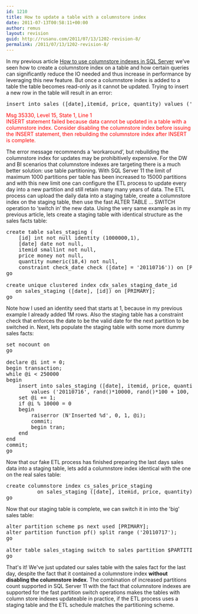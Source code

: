 ```yaml
---
id: 1210
title: How to update a table with a columnstore index
date: 2011-07-13T00:58:11+00:00
author: remus
layout: revision
guid: http://rusanu.com/2011/07/13/1202-revision-8/
permalink: /2011/07/13/1202-revision-8/
---
```

In my previous article [How to use columnstore indexes in SQL Server](http://rusanu.com/2011/07/13/how-to-use-columnstore-indexes-in-sql-server/) we&#8217;ve seen how to create a columnstore index on a table and how certain queries can significantly reduce the IO needed and thus increase in performance by leveraging this new feature. But once a columnstore index is added to a table the table becomes read-only as it cannot be updated. Trying to insert a new row in the table will result in an error:

<pre>insert into sales ([date],itemid, price, quantity) values ('20110713', 1,1.0,1);
</pre>

<span style="color:red">Msg 35330, Level 15, State 1, Line 1<br /> INSERT statement failed because data cannot be updated in a table with a columnstore index. Consider disabling the columnstore index before issuing the INSERT statement, then rebuilding the columnstore index after INSERT is complete.<br /> </span>

The error message recommends a &#8216;workaround&#8217;, but rebuilding the columnstore index for updates may be prohibitively expensive. For the DW and BI scenarios that columnstore indexes are targeting there is a much better solution: use table partitioning. With SQL Server 11 the limit of maximum 1000 partitions per table has been increased to 15000 partitions and with this new limit one can configure the ETL process to update every day into a new partition and still retain many many years of data. The ETL process can upload the daily data into a staging table, create a columnstore index on the staging table, then use the fast ALTER TABLE &#8230; SWITCH operation to &#8216;switch in&#8217; the new data. Using the very same example as in my previous article, lets create a staging table with identical structure as the sales facts table:

<pre>create table sales_staging (
	[id] int not null identity (1000000,1),
	[date] date not null,
	itemid smallint not null,
	price money not null,
	quantity numeric(18,4) not null,
	constraint check_date check ([date] = '20110716')) on [PRIMARY];
go

create unique clustered index cdx_sales_staging_date_id 
   on sales_staging ([date], [id]) on [PRIMARY];
go
</pre>

Note how I used an identity seed that starts at 1, because in my previous example I already added 1M rows. Also the staging table has a constraint check that enforces the date to be the valid date for the next partition to be switched in. Next, lets populate the staging table with some more dummy sales facts:

<pre>set nocount on
go

declare @i int = 0;
begin transaction;
while @i &lt; 250000
begin
	insert into sales_staging ([date], itemid, price, quantity) 
		values ('20110716', rand()*10000, rand()*100 + 100, rand()* 10.000+1);
	set @i += 1;
	if @i % 10000 = 0
	begin
		raiserror (N'Inserted %d', 0, 1, @i);
		commit;
		begin tran;
	end
end
commit;
go
</pre>

Now that our fake ETL process has finished preparing the last days sales data into a staging table, lets add a columnstore index identical with the one on the real sales table:

<pre>create columnstore index cs_sales_price_staging 
          on sales_staging ([date], itemid, price, quantity);
go
</pre>

Now that our staging table is complete, we can switch it in into the 'big' sales table:

<pre>alter partition scheme ps next used [PRIMARY];
alter partition function pf() split range ('20110717');
go

alter table sales_staging switch to sales partition $PARTITION.PF('20110716');
go
</pre>

That's it! We've just updated our sales table with the sales fact for the last day, despite the fact that it contained a columnstore index **without disabling the columnstore index**. The combination of increased partitions count supported in SQL Server 11 with the fact that columnstore indexes are supported for the fast partition switch operations makes the tables with column store indexes updateable in practice, if the ETL process uses a staging table and the ETL schedule matches the partitioning scheme.